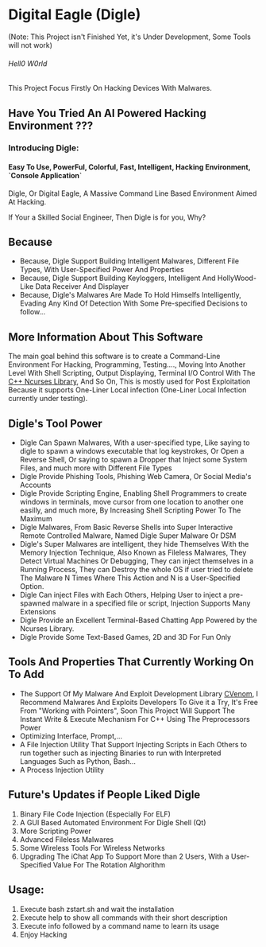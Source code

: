 <h1> Digital Eagle (Digle) </h1> (Note: This Project isn't Finished Yet, it's Under Development, Some Tools will not work)
<h6> Hell0 W0rld </h6>
This Project Focus Firstly On Hacking Devices With Malwares.
<h2> Have You Tried An AI Powered Hacking Environment ??? </h2>
<h3> Introducing Digle: </h3>

<h4>Easy To Use, PowerFul, Colorful, Fast, Intelligent, Hacking Environment, `Console Application`</h4>

Digle, Or Digital Eagle, A Massive Command Line Based Environment Aimed At Hacking.

If Your a Skilled Social Engineer, Then Digle is for you, Why?
<h2>Because</h2>
<ul>
 <li>Because, Digle Support Building Intelligent Malwares, Different File Types, With User-Specified Power And Properties</li>
 <li>Because, Digle Support Building Keyloggers, Intelligent And HollyWood-Like Data Receiver And Displayer</li>
 <li>Because, Digle's Malwares Are Made To Hold Himselfs Intelligently, Evading Any Kind Of Detection With Some Pre-specified Decisions to follow...</li>
</ul>
<h2>More Information About This Software</h2>
The main goal behind this software is to create a Command-Line Environment For Hacking, Programming, Testing...., Moving Into Another Level With Shell Scripting, Output Displaying, Terminal I/O Control With The <a href=https://www.freedesktop.org/wiki/Ncurses>C++ Ncurses Library</a>, And So On, This is mostly used for Post Exploitation Because it supports One-Liner Local infection (One-Liner Local Infection currently under testing).


<h2>Digle's Tool Power</h2>
<ul>
  <li> Digle Can Spawn Malwares, With a user-specified type, Like saying to digle to spawn a windows executable that log keystrokes, Or Open a Reverse Shell, Or saying to spawn a Dropper that Inject some System Files, and much more with Different File Types</h4>
  </li>
  <li> Digle Provide Phishing Tools, Phishing Web Camera, Or Social Media's Accounts</li>
  <li> Digle Provide Scripting Engine, Enabling Shell Programmers to create windows in terminals, move cursor from one location to another one easilly, and much more, By Increasing Shell Scripting Power To The Maximum</li>
  <li> Digle Malwares, From Basic Reverse Shells into Super Interactive Remote Controlled Malware, Named Digle Super Malware Or DSM</li>
  <li> Digle's Super Malwares are intelligent, they hide Themselves With the Memory Injection Technique, Also Known as Fileless Malwares, They Detect Virtual Machines Or Debugging, They can inject themselves in a Running Process, They can Destroy the whole OS if user tried to delete The Malware N Times Where This Action and N is a User-Specified Option.</li>
  <li> Digle Can inject Files with Each Others, Helping User to inject a pre-spawned malware in a specified file or script, Injection Supports Many Extensions</li>
  <li> Digle Provide an Excellent Terminal-Based Chatting App Powered by the Ncurses Library.</li>
  <li> Digle Provide Some Text-Based Games, 2D and 3D For Fun Only</li>
</ul>
<h2>Tools And Properties That Currently Working On To Add</h2>
<ul>
 <li>The Support Of My Malware And Exploit Development Library <a href=https://github.com/Mahmoud7Osman/CVenom>CVenom</a>, I Recommend Malwares And Exploits Developers To Give it a Try, It's Free From "Working with Pointers", Soon This Project Will Support The Instant Write & Execute Mechanism For C++ Using The Preprocessors Power</li>
 <li>Optimizing Interface, Prompt,...</li>
  <li> A File Injection Utility That Support Injecting Scripts in Each Others to run together such as injecting Binaries to run with Interpreted Languages Such as Python, Bash...</li>
  <li> A Process Injection Utility</li>
</ul>
<h2>Future's Updates if People Liked Digle</h2>
<ol>
  <li> Binary File Code Injection (Especially For ELF)</li>
  <li> A GUI Based Automated Environment For Digle Shell (Qt)</li>
  <li> More Scripting Power</li>
  <li> Advanced Fileless Malwares</li>
  <li> Some Wireless Tools For Wireless Networks</li>
  <li> Upgrading The iChat App To Support More than 2 Users, With a User-Specified Value For The Rotation Alghorithm</li>
</ol> 

<h2>Usage: </h2>

<ol>
  <li>Execute bash zstart.sh and wait the installation</li>
  <li>Execute help to show all commands with their short description</li> 
  <li>Execute info followed by a command name to learn its usage</li>
  <li>Enjoy Hacking</li>
</ol>


